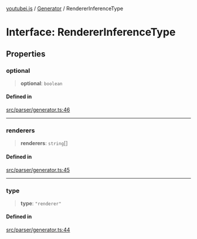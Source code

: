 [youtubei.js](../../../README.md) / [Generator](../README.md) / RendererInferenceType

# Interface: RendererInferenceType

## Properties

### optional

> **optional**: `boolean`

#### Defined in

[src/parser/generator.ts:46](https://github.com/LuanRT/YouTube.js/blob/cf09f7bab14fcca99e1f3ae428c7337fea58cfa5/src/parser/generator.ts#L46)

***

### renderers

> **renderers**: `string`[]

#### Defined in

[src/parser/generator.ts:45](https://github.com/LuanRT/YouTube.js/blob/cf09f7bab14fcca99e1f3ae428c7337fea58cfa5/src/parser/generator.ts#L45)

***

### type

> **type**: `"renderer"`

#### Defined in

[src/parser/generator.ts:44](https://github.com/LuanRT/YouTube.js/blob/cf09f7bab14fcca99e1f3ae428c7337fea58cfa5/src/parser/generator.ts#L44)
